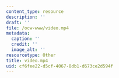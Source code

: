 ```yaml
---
content_type: resource
description: ''
draft: ''
file: /ocw-www/video.mp4
metadata:
  caption: ''
  credit: ''
  image_alt: ''
resourcetype: Other
title: video.mp4
uid: cf6fee22-d5cf-4067-8db1-d673ce2d594f
---
```

